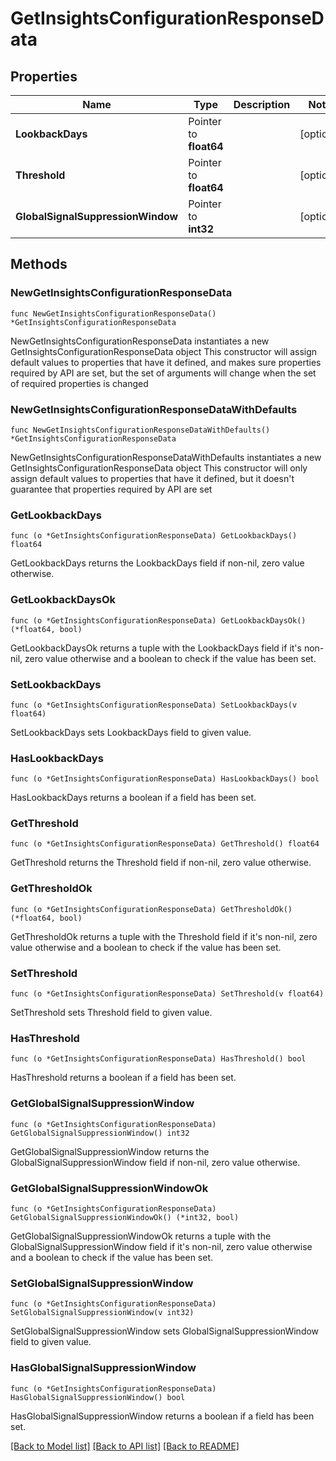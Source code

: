 # GetInsightsConfigurationResponseData

## Properties

Name | Type | Description | Notes
------------ | ------------- | ------------- | -------------
**LookbackDays** | Pointer to **float64** |  | [optional] 
**Threshold** | Pointer to **float64** |  | [optional] 
**GlobalSignalSuppressionWindow** | Pointer to **int32** |  | [optional] 

## Methods

### NewGetInsightsConfigurationResponseData

`func NewGetInsightsConfigurationResponseData() *GetInsightsConfigurationResponseData`

NewGetInsightsConfigurationResponseData instantiates a new GetInsightsConfigurationResponseData object
This constructor will assign default values to properties that have it defined,
and makes sure properties required by API are set, but the set of arguments
will change when the set of required properties is changed

### NewGetInsightsConfigurationResponseDataWithDefaults

`func NewGetInsightsConfigurationResponseDataWithDefaults() *GetInsightsConfigurationResponseData`

NewGetInsightsConfigurationResponseDataWithDefaults instantiates a new GetInsightsConfigurationResponseData object
This constructor will only assign default values to properties that have it defined,
but it doesn't guarantee that properties required by API are set

### GetLookbackDays

`func (o *GetInsightsConfigurationResponseData) GetLookbackDays() float64`

GetLookbackDays returns the LookbackDays field if non-nil, zero value otherwise.

### GetLookbackDaysOk

`func (o *GetInsightsConfigurationResponseData) GetLookbackDaysOk() (*float64, bool)`

GetLookbackDaysOk returns a tuple with the LookbackDays field if it's non-nil, zero value otherwise
and a boolean to check if the value has been set.

### SetLookbackDays

`func (o *GetInsightsConfigurationResponseData) SetLookbackDays(v float64)`

SetLookbackDays sets LookbackDays field to given value.

### HasLookbackDays

`func (o *GetInsightsConfigurationResponseData) HasLookbackDays() bool`

HasLookbackDays returns a boolean if a field has been set.

### GetThreshold

`func (o *GetInsightsConfigurationResponseData) GetThreshold() float64`

GetThreshold returns the Threshold field if non-nil, zero value otherwise.

### GetThresholdOk

`func (o *GetInsightsConfigurationResponseData) GetThresholdOk() (*float64, bool)`

GetThresholdOk returns a tuple with the Threshold field if it's non-nil, zero value otherwise
and a boolean to check if the value has been set.

### SetThreshold

`func (o *GetInsightsConfigurationResponseData) SetThreshold(v float64)`

SetThreshold sets Threshold field to given value.

### HasThreshold

`func (o *GetInsightsConfigurationResponseData) HasThreshold() bool`

HasThreshold returns a boolean if a field has been set.

### GetGlobalSignalSuppressionWindow

`func (o *GetInsightsConfigurationResponseData) GetGlobalSignalSuppressionWindow() int32`

GetGlobalSignalSuppressionWindow returns the GlobalSignalSuppressionWindow field if non-nil, zero value otherwise.

### GetGlobalSignalSuppressionWindowOk

`func (o *GetInsightsConfigurationResponseData) GetGlobalSignalSuppressionWindowOk() (*int32, bool)`

GetGlobalSignalSuppressionWindowOk returns a tuple with the GlobalSignalSuppressionWindow field if it's non-nil, zero value otherwise
and a boolean to check if the value has been set.

### SetGlobalSignalSuppressionWindow

`func (o *GetInsightsConfigurationResponseData) SetGlobalSignalSuppressionWindow(v int32)`

SetGlobalSignalSuppressionWindow sets GlobalSignalSuppressionWindow field to given value.

### HasGlobalSignalSuppressionWindow

`func (o *GetInsightsConfigurationResponseData) HasGlobalSignalSuppressionWindow() bool`

HasGlobalSignalSuppressionWindow returns a boolean if a field has been set.


[[Back to Model list]](../README.md#documentation-for-models) [[Back to API list]](../README.md#documentation-for-api-endpoints) [[Back to README]](../README.md)



